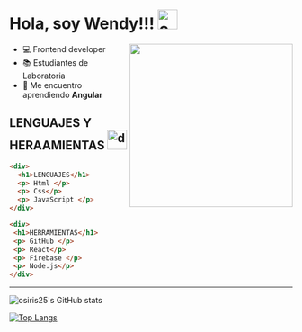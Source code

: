 # Hola, soy Wendy!!! <img src="https://media.giphy.com/media/US1P2eDXxPZ4FjgNgL/giphy.gif" alt="coffe" width="35"/>
<img width=290 align="right" src="https://media.giphy.com/media/QuDgW7dXQfCZiWVXD4/giphy.gif" />


+ :computer: Frontend developer
+ :books: Estudiantes de  Laboratoria
+ :dizzy: Me encuentro aprendiendo **Angular**

 ## LENGUAJES Y HERAAMIENTAS <img src="https://media.giphy.com/media/QssGEmpkyEOhBCb7e1/giphy.gif" alt="drawing" width="35"/>
 
 ```html
<div>
   <h1>LENGUAJES</h1>
   <p> Html </p>
   <p> Css</p>
   <p> JavaScript </p>
</div>

```
  ```html
<div>
   <h1>HERRAMIENTAS</h1>
   <p> GitHub </p>
   <p> React</p>
   <p> Firebase </p>
   <p> Node.js</p>
</div>

```

<hr/>

![osiris25's GitHub stats](https://github-readme-stats.vercel.app/api?username=osiris25&show_icons=true&theme=radical)

[![Top Langs](https://github-readme-stats.vercel.app/api/top-langs/?username=osiris25&layout=compact)](https://github.com/osiris25/github-readme-stats)











